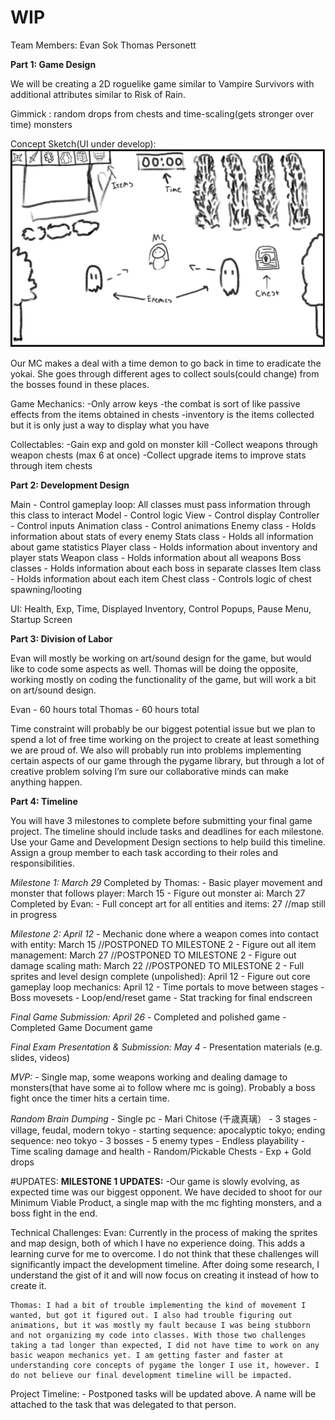 # WIP
 
Team Members:
Evan Sok
Thomas Personett 

**Part 1: Game Design**

We will be creating a 2D roguelike game similar to Vampire Survivors with additional attributes similar to Risk of Rain. 

Gimmick : random drops from chests and time-scaling(gets stronger over time)  monsters

Concept Sketch(UI under develop):
![](./concept.png)

Our MC makes a deal with a time demon to go back in time to eradicate the yokai. She goes through different ages to collect souls(could change) from the bosses found in these places. 

Game Mechanics:
-Only arrow keys
-the combat is sort of like passive effects from the items obtained in chests
-inventory is the items collected but it is only just a way to display what you have

Collectables:
-Gain exp and gold on monster kill
-Collect weapons through weapon chests (max 6 at once)
-Collect upgrade items to improve stats through item chests

**Part 2: Development Design**

Main - Control gameplay loop: All classes must pass information through this class to interact
Model - Control logic
View - Control display
Controller - Control inputs
Animation class - Control animations
Enemy class - Holds information about stats of every enemy
Stats class - Holds all information about game statistics
Player class - Holds information about inventory and player stats
Weapon class - Holds information about all weapons
Boss classes - Holds information about each boss in separate classes
Item class - Holds information about each item
Chest class - Controls logic of chest spawning/looting

UI: Health, Exp, Time, Displayed Inventory, Control Popups, Pause Menu, Startup Screen

**Part 3: Division of Labor**

Evan will mostly be working on art/sound design for the game, but would like to code some aspects as well. Thomas will be doing the opposite, working mostly on coding the functionality of the game, but will work a bit on art/sound design.

Evan - 60 hours total
Thomas - 60 hours total

Time constraint will probably be our biggest potential issue but we plan to spend a lot of free time working on the project to create at least something we are proud of. We also will probably run into problems implementing certain aspects of our game through the pygame library, but through a lot of creative problem solving I’m sure our collaborative minds can make anything happen.

**Part 4: Timeline**

You will have 3 milestones to complete before submitting your final game project. The timeline should include tasks and deadlines for each milestone. Use your Game and Development Design sections to help build this timeline. Assign a group member to each task according to their roles and responsibilities.

*Milestone 1: March 29*
Completed by Thomas:
	- Basic player movement and monster that follows player: March 15
	- Figure out monster ai: March 27
Completed by Evan:
	- Full concept art for all entities and items: 27 //map still in progress

*Milestone 2: April 12*
	- Mechanic done where a weapon comes into contact with entity: March 15 //POSTPONED TO MILESTONE 2
	- Figure out all item management: March 27 //POSTPONED TO MILESTONE 2
	- Figure out damage scaling math: March 22 //POSTPONED TO MILESTONE 2
	- Full sprites and level design complete (unpolished): April 12
	- Figure out core gameplay loop mechanics: April 12
	- Time portals to move between stages
	- Boss movesets
	- Loop/end/reset game
	- Stat tracking for final endscreen

*Final Game Submission: April 26*
	- Completed and polished game
	- Completed Game Document game

*Final Exam Presentation & Submission: May 4*
	- Presentation materials (e.g. slides, videos)

*MVP:*
	- Single map, some weapons working and dealing damage to monsters(that have some ai to follow where mc is going). Probably a boss fight once the timer hits a certain time. 


*Random Brain Dumping*
	- Single pc - Mari Chitose (千歳真璃）
	- 3 stages - village, feudal, modern tokyo - starting sequence: apocalyptic tokyo; ending sequence: neo tokyo
	- 3 bosses
	- 5 enemy types
	- Endless playability
	- Time scaling damage and health
	- Random/Pickable Chests
	- Exp + Gold drops

#UPDATES:
**MILESTONE 1 UPDATES:**
	-Our game is slowly evolving, as expected time was our biggest opponent. We have decided to shoot for our Minimum Viable Product, a single map with the mc fighting monsters, and a boss fight in the end.

Technical Challenges:
	Evan: Currently in the process of making the sprites and map design, both of which I have no experience doing. This adds a learning curve for me to overcome. I do not think that these challenges will significantly impact the development timeline. After doing some research, I understand the gist of it and will now focus on creating it instead of how to create it.

	Thomas: I had a bit of trouble implementing the kind of movement I wanted, but got it figured out. I also had trouble figuring out animations, but it was mostly my fault because I was being stubborn and not organizing my code into classes. With those two challenges taking a tad longer than expected, I did not have time to work on any basic weapon mechanics yet. I am getting faster and faster at understanding core concepts of pygame the longer I use it, however. I do not believe our final development timeline will be impacted.

Project Timeline:
	- Postponed tasks will be updated above. A name will be attached to the task that was delegated to that person.
